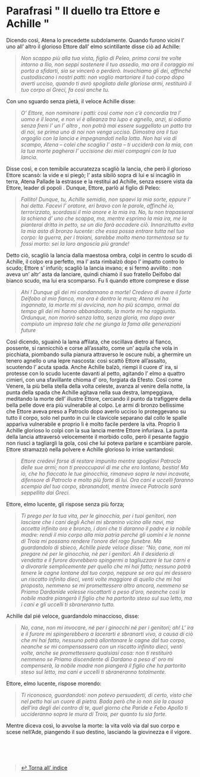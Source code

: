 # Parafrasi " Il duello tra Ettore e Achille " <!-- Metadata: type: Note; created: 2020-09-15 16:25:08; reads: 4; read: 2020-09-15 16:26:15; revision: 3; modified: 2020-09-15 16:26:15; -->
Dicendo così, Atena lo precedette subdolamente. Quando furono vicini l’ uno all’ altro il glorioso Ettore dall’ elmo scintillante disse ciò ad Achille: 

> _Non scappo più alla tua vista, figlio di Peleo, prima corsi tre volte intorno a Ilio, non seppi sostenere il tuo assedio, ma ora il coraggio mi porta a sfidarti, sia se vincerò o perderò. Invochiamo gli dei, affinché custodiscano i nostri patti: non voglio martoriare il tuò corpo dopo averti ucciso, quando ti avrò spogliato delle gloriose armi, restituirò il tuo corpo ai Greci, fa così anche tu._

 Con uno sguardo senza pietà, il veloce Achille disse:

> _O’ Ettore, non nominare i patti: così come non c’è concordia tra l’ uomo e il leone, e non vi è alleanza tra lupo e agnello, anzi, si odiano senza freni l’ un l’ altro , non potrà mai essere suggellato un patto tra di noi, se prima uno di noi non venga ucciso. Dimostra ora il tuo orgoglio con la lancia e impegnandoti nella lotta. Non hai via di scampo, Atena – colei che scaglia l’ asta – ti ucciderà con la mia, con la tua morte pagherai l’ uccisione dei miei compagni con la tua lancia._ 

Disse così, e con temibile accuratezza scagliò la lancia, che però il glorioso Ettore scansò: la vide e si piegò; l’ asta sibilò sopra di lui e si incagliò in terra, Atena Pallade la estrasse e la restituì ad Achille, senza essere vista da Ettore, leader di popoli . Dunque, Ettore, parlò al figlio di Peleo:

> _Fallito! Dunque, tu, Achille semidio, non spaevi la mia sorte, eppure l’ hai detta. Facevi l’ oratore, eri bravo con le parole, affinché io, terrorizzato, scordassi il mio onore e la mia ira. No, tu non trapasserai la schiena d’ uno che scappa, ma, mentre esprimo la mia ira, me la pianterai dritta in petto, se un dio farà accadere ciò. Innanzitutto evita la mia asta di bronzo lucente: che essa possa entrare tutta nel tuo corpo: la guerra, per i troiani, sarebbe molto meno tormentosa se tu fossi morto: sei la loro angoscia più grande!_

Detto ciò, scagliò la lancia dalla maestosa ombra, colpì in centro lo scudo di Achille, il colpo era perfetto, ma l’ asta rimbalzò dopo l’ impatto contro lo scudo; Ettore s’ infuriò; scagliò la lancia invano; e si fermò avvilito : non aveva un’ altr’ asta da lanciare, quindi chiamò il suo fratello Deìfobo dal bianco scudo, ma lui era scomparso. Fu lì quando ettore comprese e disse 
 
>  _Ahi ! Dunque gli dei mi condannano a morte! Credevo di avere il forte Deìfobo al mio fianco, ma ora è dentro le mura; Atena mi ha ingannato, la  morte mi si avvicina, non ho più scampo, ormai da tempo gli dei mi hanno abbandonato, la morte mi ha raggiunto. Ordunque, non morirò senza lotta, senza gloria, ma dopo aver compiuto un impresa tale che ne giunga la fama alle generazioni future_

Così dicendo, sguainò la lama affilata, che oscillava dietro al fianco, possente, si rannicchiò e corse all’assalto, come un’ aquila che vola in picchiata, piombando sulla pianura attraverso le oscure nubi, a ghermire un tenero agnello o una lepre nascosta: così scattò Ettore all’assalto, scuotendo l’ acuta spada. Anche Achille balzò, riempì il cuore d’ ira, si protesse con lo scudo lucente davanti al petto, agitando l’ elmo a quattro cimieri, con una sfavillante chioma d’ oro, forgiata da Efesto.  Così come Venere, la più bella stella della volta celeste, avanza al venire della notte, la punta della spada che Achille agitava nella sua destra, lampeggiava, meditando la morte dell’ illustre Ettore, cercando il punto da trafiggere della bella pelle dove era più vulnerabile al colpo.
Le armi di bronzo bellissime che Ettore aveva preso a Patroclo dopo averlo ucciso lo proteggevano su tutto il corpo, solo nel punto in cui le clavicole separano dal  collo le spalle appariva vulnerabile e proprio lì è molto facile perdere la vita. Proprio lì Achille glorioso lo colpì con la sua lancia mentre Ettore infuriava. La punta della lancia attraversò velocemente il morbido collo, però il pesante faggio non riuscì a tagliargli la gola, così che lui poteva parlare e scambiare parole. Ettore stramazzò nella polvere e Achille glorioso lo irrise vantandosi: 

> _Ettore credevi forse di restare impunito mentre spogliavi Patroclo delle sue armi; non ti preoccupavi di me che ero lontano, bestia! Ma  io, che ho fiaccato le tue ginocchia, rimanevo sopra le navi incavate, difensore di Patroclo e molto più forte di lui. Ora cani e uccelli faranno scempio del tuo corpo, sbranandoti, mentre invece Patroclo sarà seppellito dai Greci._ 

Ettore, elmo lucente, gli rispose senza più forza;

> _Ti prego per la tua vita, per le ginocchia, per i tuoi genitori, non lasciare che i cani degli Achei mi sbranino vicino alle navi, ma accetta infinito oro e bronzo, i doni che ti daranno il padre e la nobile madre: rendi il mio corpo alla mia patria perché gli uomini e le nonne di Troia mi possano rendere l’onore del rogo funebre. Ma guardandolo di sbieco, Achille piede veloce disse: “No, cane, non mi pregare né per le ginocchia, nè per i genitori. Ah il desiderio di vendetta e il furore dovrebbero spingermi a tagliuzzare le tue carni e a divorarle semplicemente per quello che mi hai fatto; nessuno potrà tenere le cagne lontane dal tuo corpo, neppure se ora qui mi dessero un riscatto infinito dieci, venti volte maggiore di quello che mi hai proposto, nemmeno se mi promettessero altro ancora, nemmeno se Priamo Dardanide volesse riscattarti a peso d’oro, neanche così la nobile madre piangerà il figlio che ha partorito steso sul suo letto, ma i cani e gli uccelli ti sbraneranno tutto._

Achille dal pié veloce, guardandolo minaccioso, disse:
> _No, cane, non mi invocare, né per i ginocchi né per i genitori; ah! L' ira e il furore mi spingerebbero a lacerarti e sbranarti vivo, a causa di ciò che mi hai fatto, nessuno potrà allontanare le cagne dal tuo corpo, neanche se mi compensassero con un riscatto infinito dieci, venti volte, anche se promettessero qualsiasi cosa: non ti restituirò nemmeno se Priamo discendente di Dardano a peso d' oro mi compenserà, la nobile madre non piangerà il figlio che ha partorito steso sul letto, ma cani e uccelli ti sbraneranno totalmente._

Ettore, elmo lucente, rispose morendo: 

> _Ti riconosco, guardandoti: non potevo persuaderti, di certo, visto che nel petto hai un cuore di pietra. Bada però che io non sia la causa dell’ira degli dei contro di te, quel giorno che Paride e Febo Apollo ti uccideranno sopra le mura di Troia, per quanto tu sia forte._

Mentre diceva così, lo avvolse la morte: la vita volò via dal suo corpo e  scese nell’Ade, piangendo il suo destino, lasciando la giovinezza e il vigore.

<br><br><br>
> [:leftwards_arrow_with_hook: Torna all' indice](https://github.com/bortox/Compiti-di-Epica/blob/master/README.md)
